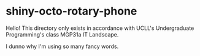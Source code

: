 # shiny-octo-rotary-phone

Hello! This directory only exists in accordance with UCLL's Undergraduate Programming's class MGP31a IT Landscape.

I dunno why I'm using so many fancy words.
